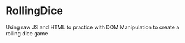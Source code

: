 # RollingDice
Using raw JS and HTML to practice with DOM Manipulation to create a rolling dice game
